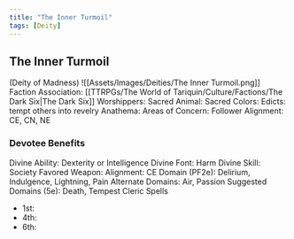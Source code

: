 ```yaml
---
title: "The Inner Turmoil"
tags: [Deity]
---
```

## The Inner Turmoil
(Deity of Madness)
![[Assets/Images/Deities/The Inner Turmoil.png]]
Faction Association: [[TTRPGs/The World of Tariquin/Culture/Factions/The Dark Six|The Dark Six]]
Worshippers:
Sacred Animal: 
Sacred Colors: 
Edicts: tempt others into revelry
Anathema: 
Areas of Concern: 
Follower Alignment: CE, CN, NE

### Devotee Benefits
Divine Ability: Dexterity or Intelligence
Divine Font: Harm
Divine Skill: Society
Favored Weapon: 
Alignment: CE
Domain (PF2e): Delirium, Indulgence, Lightning, Pain
Alternate Domains: Air, Passion
Suggested Domains (5e): Death, Tempest
Cleric Spells
- 1st: 
- 4th: 
- 6th: 
